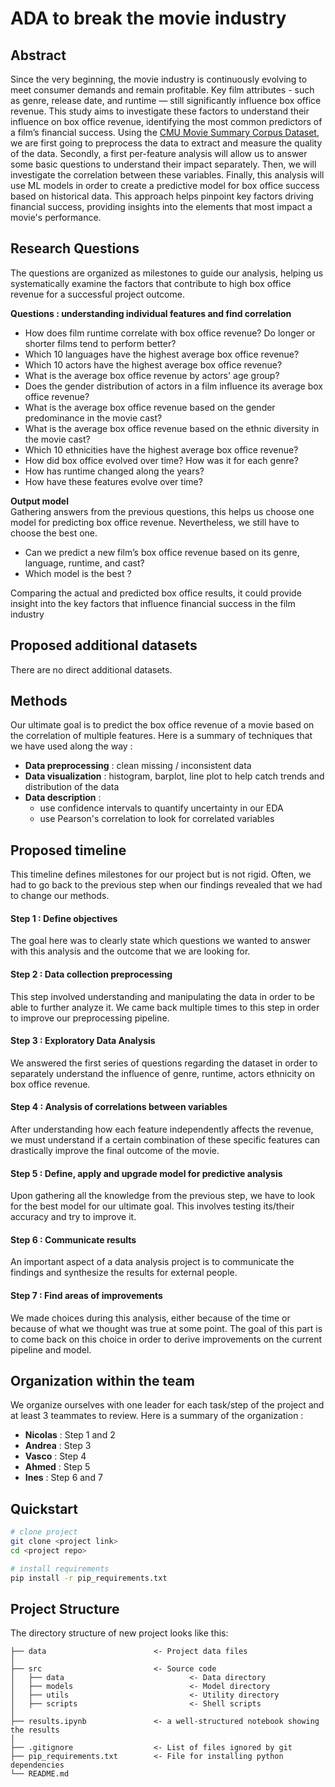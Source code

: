 
# ADA to break the movie industry

## Abstract
Since the very beginning, the movie industry is continuously evolving to meet consumer demands and remain profitable. Key film attributes - such as genre, release date, and runtime — still significantly influence box office revenue.
This study aims to investigate these factors to understand their influence on box office revenue, identifying the most common predictors of a film’s financial success.
Using the [CMU Movie Summary Corpus Dataset](https://www.cs.cmu.edu/~ark/personas/), we are first going to preprocess the data to extract and measure the quality of the data. Secondly, a first per-feature analysis will allow us to answer some basic questions to understand their impact separately. Then, we will investigate the correlation between these variables. Finally, this analysis will use ML models in order to create a predictive model for box office success based on historical data.
This approach helps pinpoint key factors driving financial success, providing insights into the elements that most impact a movie's performance.

## Research Questions

The questions are organized as milestones to guide our analysis, helping us systematically examine the factors that contribute to high box office revenue for a successful project outcome.

**Questions : understanding individual features and find correlation**
- How does film runtime correlate with box office revenue? Do longer or shorter films tend to perform better?
- Which 10 languages have the highest average box office revenue?
- Which 10 actors have the highest average box office revenue?
- What is the average box office revenue by actors' age group?
- Does the gender distribution of actors in a film influence its average box office revenue?
- What is the average box office revenue based on the gender predominance in the movie cast?
- What is the average box office revenue based on the ethnic diversity in the movie cast?
- Which 10 ethnicities have the highest average box office revenue?
- How did box office evolved over time? How was it for each genre?
- How has runtime changed along the years?
- How have these features evolve over time?

**Output model** \
Gathering answers from the previous questions, this helps us choose one model for predicting box office revenue. Nevertheless, we still have to choose the best one.
- Can we predict a new film’s box office revenue based on its genre, language, runtime, and cast?
- Which model is the best ?


Comparing the actual and predicted box office results, it could provide insight into the key factors that influence financial success in the film industry

## Proposed additional datasets

There are no direct additional datasets.

## Methods

Our ultimate goal is to predict the box office revenue of a movie based on the correlation of multiple features. Here is a summary of techniques that we have used along the way :
- **Data preprocessing** : clean missing / inconsistent data
- **Data visualization** : histogram, barplot, line plot to help catch trends and distribution of the data
- **Data description** :
   - use confidence intervals to quantify uncertainty in our EDA
   - use Pearson's correlation to look for correlated variables

## Proposed timeline
This timeline defines milestones for our project but is not rigid. Often, we had to go back to the previous step when our findings revealed that we had to change our methods.

#### Step 1 : Define objectives
The goal here was to clearly state which questions we wanted to answer with this analysis and the outcome that we are looking for.

#### Step 2 : Data collection preprocessing
This step involved understanding and manipulating the data in order to be able to further analyze it. We came back multiple times to this step in order to improve our preprocessing pipeline.

#### Step 3 : Exploratory Data Analysis
We answered the first series of questions regarding the dataset in order to separately understand the influence of genre, runtime, actors ethnicity on box office revenue.

#### Step 4 : Analysis of correlations between variables
After understanding how each feature independently affects the revenue, we must understand if a certain combination of these specific features can drastically improve the final outcome of the movie.

#### Step 5 : Define, apply and upgrade model for predictive analysis
Upon gathering all the knowledge from the previous step, we have to look for the best model for our ultimate goal. This involves testing its/their accuracy and try to improve it.

#### Step 6 : Communicate results
An important aspect of a data analysis project is to communicate the findings and synthesize the results for external people.

#### Step 7 : Find areas of improvements
We made choices during this analysis, either because of the time or because of what we thought was true at some point. The goal of this part is to come back on this choice in order to derive improvements on the current pipeline and model.

## Organization within the team

We organize ourselves with one leader for each task/step of the project and at least 3 teammates to review. Here is a summary of the organization :

- **Nicolas** : Step 1 and 2
- **Andrea** : Step 3
- **Vasco** : Step 4
- **Ahmed** : Step 5
- **Ines** : Step 6 and 7

## Quickstart

```bash
# clone project
git clone <project link>
cd <project repo>

# install requirements
pip install -r pip_requirements.txt
```

## Project Structure

The directory structure of new project looks like this:

```
├── data                        <- Project data files
│
├── src                         <- Source code
│   ├── data                            <- Data directory
│   ├── models                          <- Model directory
│   ├── utils                           <- Utility directory
│   ├── scripts                         <- Shell scripts
│
├── results.ipynb               <- a well-structured notebook showing the results
│
├── .gitignore                  <- List of files ignored by git
├── pip_requirements.txt        <- File for installing python dependencies
└── README.md
```